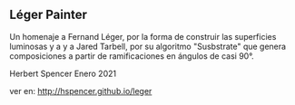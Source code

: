 ## Léger Painter

Un homenaje a Fernand Léger, por la forma de construir las superficies luminosas y a y a Jared Tarbell, por su algoritmo "Susbstrate" que genera composiciones a partir de ramificaciones en ángulos de casi 90°.

Herbert Spencer
Enero 2021

ver en: http://hspencer.github.io/leger